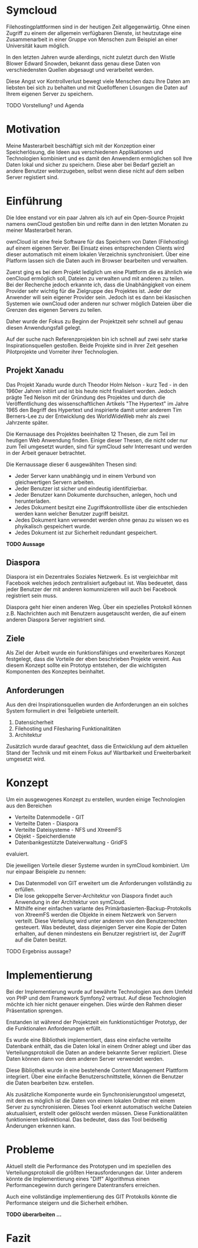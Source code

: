# Symcloud

Filehostingplattformen sind in der heutigen Zeit allgegenwärtig. Ohne einen Zugriff zu einem
der allgemein verfügbaren Dienste, ist heutzutage eine Zusammenarbeit in einer Gruppe von
Menschen zum Beispiel an einer Universität kaum möglich.

In den letzten Jahren wurde allerdings, nicht zuletzt durch den Wistle Blower Edward Snowden,
bekannt dass genau diese Daten von verschiedensten Quellen abgesaugt und verarbeitet werden.
 
Diese Angst vor Kontrollverlust bewegt viele Menschen dazu Ihre Daten am liebsten bei sich zu
behalten und mit Quelloffenen Lösungen die Daten auf Ihrem eigenen Server zu speichern.

TODO Vorstellung? und Agenda

# Motivation

Meine Masterarbeit beschäftigt sich mit der Konzeption einer Speicherlösung, die Ideen aus
verschiedenen Applikationen und Technologien kombiniert und es damit den Anwendern ermöglichen
soll Ihre Daten lokal und sicher zu speichern. Diese aber bei Bedarf gezielt an andere
Benutzer weiterzugeben, selbst wenn diese nicht auf dem selben Server registiert sind.

# Einführung

Die Idee enstand vor ein paar Jahren als ich auf ein Open-Source Projekt namens ownCloud
gestoßen bin und reifte dann in den letzten Monaten zu meiner Masterarbeit heran. 

ownCloud ist eine freie Software für das Speichern von Daten (Filehosting) auf einem eigenen
Server. Bei Einsatz eines entsprechenden Clients wird dieser automatisch mit einem lokalen
Verzeichnis synchronisiert. Über eine Platform lassen sich die Daten auch im Browser bearbeiten
und verwalten.

Zuerst ging es bei dem Projekt lediglich um eine Plattform die es ähnlich wie oenCloud ermöglich
soll, Dateien zu verwalten und mit anderen zu teilen. Bei der Recherche jedoch erkannte ich,
dass die Unabhängigkeit von einem Provider sehr wichtig für die Zielgruppe des Projektes ist.
Jeder der Anwender will sein eigener Provider sein. Jedoch ist es dann bei klasischen Systemen
wie ownCloud oder anderen nur schwer möglich Dateien über die Grenzen des eigenen Servers zu
teilen.

Daher wurde der Fokus zu Beginn der Projektzeit sehr schnell auf genau diesen Anwendungsfall
gelegt.

Auf der suche nach Referenzprojekten bin ich schnell auf zwei sehr starke Inspirationsquellen
gestoßen. Beide Projekte sind in ihrer Zeit gesehen Pilotprojekte und Vorreiter ihrer 
Technologien.

## Projekt Xanadu

Das Projekt Xanadu wurde durch Theodor Holm Nelson - kurz Ted - in den 1960er Jahren initiirt
und ist bis heute nicht finalisiert worden. Jedoch prägte Ted Nelson mit der Gründung des
Projektes und durch die Veröffentlichung des wissenschaftlichen Artikels "The Hypertext" im
Jahre 1965 den Begriff des Hypertext und inspirierte damit unter anderem Tim Berners-Lee zu
der Entwicklung des WorldWideWeb mehr als zwei Jahrzente später.

Die Kernausage des Projektes beeinhalten 12 Thesen, die zum Teil im heutigen Web Anwendung
finden. Einige dieser Thesen, die nicht oder nur zum Teil umgesetzt wurden, sind für symCloud
sehr Interresant und werden in der Arbeit genauer betrachtet.

Die Kernaussage dieser 6 ausgewählten Thesen sind:

* Jeder Server kann unabhängig und in einem Verbund von gleichwertigen Servern arbeiten.
* Jeder Benutzer ist sicher und eindeutig identifizierbar.
* Jeder Benutzer kann Dokumente durchsuchen, anlegen, hoch und herunterladen.
* Jedes Dokument besitzt eine Zugriffskontrollliste über die entschieden werden kann welcher
  Benutzer zugriff beisitzt.
* Jedes Dokument kann verwendet werden ohne genau zu wissen wo es phyikalisch gespeichert wurde.
* Jedes Dokument ist zur Sicherheit redundant gespeichert.

__TODO Aussage__

## Diaspora

Diaspora ist ein Dezentrales Soziales Netzwerk. Es ist vergleichbar mit Facebook welches
jedoch zentralisiert aufgebaut ist. Was bedeuetet, dass jeder Benutzer der mit anderen
komunnizieren will auch bei Facebook registriert sein muss.

Diaspora geht hier einen anderen Weg. Über ein spezielles Protokoll können z.B. Nachrichten
auch mit Benutzern ausgetauscht werden, die auf einem anderen Diaspora Server registriert
sind.

## Ziele

Als Ziel der Arbeit wurde ein funktionsfähiges und erweiterbares Konzept festgelegt, dass
die Vorteile der eben beschrieben Projekte vereint. Aus diesem Konzept sollte ein Prototyp
entstehen, der die wichtigsten Komponenten des Konzeptes beinhaltet. 

## Anforderungen

Aus den drei Inspirationsquellen wurden die Anforderungen an ein solches System formuliert
in drei Teilgebiete unterteilt.

1. Datensicherheit
2. Filehosting und Filesharing Funktionalitäten
3. Architektur

Zusätzlich wurde darauf geachtet, dass die Entwicklung auf dem aktuellen Stand der Technik
und mit einem Fokus auf Wartbarkeit und Erweiterbarkeit umgesetzt wird. 

# Konzept

Um ein ausgewogenes Konzept zu erstellen, wurden einige Technologien aus den Bereichen

* Verteilte Datenmodelle - GIT
* Verteilte Daten - Diaspora
* Verteilte Dateisysteme - NFS und XtreemFS
* Objekt - Speicherdienste
* Datenbankgestützte Dateiverwaltung - GridFS

evaluiert.

Die jeweiligen Vorteile dieser Systeme wurden in symCloud kombiniert. Um nur einpaar Beispiele 
zu nennen:

* Das Datenmodell von GIT erweitert um die Anforderungen vollständig zu erfüllen.
* Die lose gekoppelte Server-Architektur von Diaspora findet auch Anwendung in der Architektur
  von symCloud.
* Mithilfe einer einfachen variante des Primärbasierten-Backup-Protokolls von XtreemFS werden
  die Objekte in einem Netzwerk von Servern verteilt. Diese Verteilung wird unter anderem von
  den Benutzerrechten gesteuert. Was bedeutet, dass diejenigen Server eine Kopie der Daten
  erhalten, auf denen mindestens ein Benutzer registriert ist, der Zugriff auf die Daten besitzt.  

TODO Ergebniss aussage?
 
# Implementierung

Bei der Implementierung wurde auf bewährte Technologien aus dem Umfeld von PHP und dem Framework
Symfony2 vertraut. Auf diese Technologien möchte ich hier nicht genauer eingehen. Dies würde den
Rahmen dieser Präsentation sprengen.
 
Enstanden ist während der Projektzeit ein funktionstüchtiger Prototyp, der die Funktionalen
Anforderungen erfüllt.

Es wurde eine Bibliothek implementiert, dass eine einfache verteilte Datenbank enthält, das die
Daten lokal in einem Ordner ablegt und über das Verteilungsprotokoll die Daten an andere bekannte
Server repliziert. Diese Daten können dann von dem anderen Server verwendet werden.

Diese Bibliothek wurde in eine bestehende Content Management Plattform integriert. Über eine
einfache Benutzerschnittstelle, können die Benutzer die Daten bearbeiten bzw. erstellen.

Als zusätzliche Komponente wurde ein Synchronisierungstool umgesetzt, mit dem es möglich ist die
Daten von einem lokalen Ordner mit einem Server zu synchronisieren. Dieses Tool erkennt automatisch
welche Dateien akutualisiert, erstellt oder gelöscht werden müssen. Diese Funktionalätiten
funktionieren bidirektional. Das bedeutet, dass das Tool beidseitig Änderungen erkennen kann.

# Probleme

Aktuell stellt die Performance des Prototypen und im speziellen des Verteilungsprotokoll die größten
Herausforderungen dar. Unter anderem könnte die Implementierung eines "Diff" Algorithmus einen
Performancegewinn durch geringere Datentransfers erreichen.

Auch eine vollständige implementierung des GIT Protokolls könnte die Performance steigern und die
Sicherheit erhöhen.

__TODO überarbeiten ...__

# Fazit

